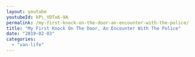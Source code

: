 ```yaml
---
layout: youtube
youtubeId: kP\_YDTxK-9A
permalink: /my-first-knock-on-the-door-an-encounter-with-the-police/
title: "My First Knock On The Door, An Encounter With The Police"
date: "2019-02-03"
categories: 
  - "van-life"
---
```


